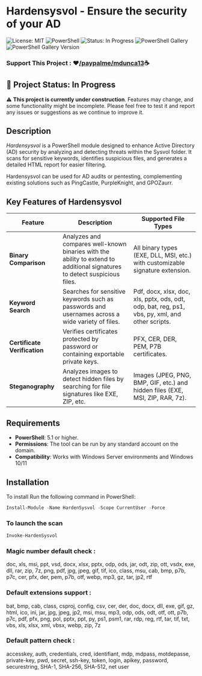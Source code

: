 # Hardensysvol - Ensure the security of your AD

![License: MIT](https://img.shields.io/badge/License-MIT-blue.svg)
![PowerShell](https://img.shields.io/badge/PowerShell-5.1.0%2B-blue.svg)
![Status: In Progress](https://img.shields.io/badge/Status-In%20Progress-orange)
![PowerShell Gallery](https://img.shields.io/powershellgallery/dt/Hardensysvol?color=orange&label=Download%20Powershell%20Gallery)
![PowerShell Gallery Version](https://img.shields.io/powershellgallery/v/Hardensysvol)

### Support This Project : ❤️<a href="https://www.paypal.com/paypalme/mdunca13" target="_blank">/paypalme/mdunca13</a>☕

## 🚧 Project Status: In Progress

⚠️ **This project is currently under construction**. Features may change, and some functionality might be incomplete. Please feel free to test it and report any issues or suggestions as we continue to improve it.


## Description
*Hardensysvol* is a PowerShell module designed to enhance Active Directory (AD) security by analyzing and detecting threats within the Sysvol folder. It scans for sensitive keywords, identifies suspicious files, and generates a detailed HTML report for easier filtering. 

Hardensysvol can be used for AD audits or pentesting, complementing existing solutions such as PingCastle, PurpleKnight, and GPOZaurr.
## Key Features of Hardensysvol

| **Feature**                         | **Description**                                                                                                      | **Supported File Types**                                                                |
|-------------------------------------|----------------------------------------------------------------------------------------------------------------------|------------------------------------------------------------------------------------------|
| **Binary Comparison**               | Analyzes and compares well-known binaries with the ability to extend to additional signatures to detect suspicious files. | All binary types (EXE, DLL, MSI, etc.) with customizable signature extension.                  |
| **Keyword Search**                  | Searches for sensitive keywords such as passwords and usernames across a wide variety of files.                      | Pdf, docx, xlsx, doc, xls, pptx, ods, odt, odp, bat, reg, ps1, vbs, py, xml, and other scripts.                                  |
| **Certificate Verification**        | Verifies certificates protected by password or containing exportable private keys.                                    | PFX, CER, DER, PEM, P7B certificates.                                                    |
| **Steganography**                   | Analyzes images to detect hidden files by searching for file signatures like EXE, ZIP, etc.                           | Images (JPEG, PNG, BMP, GIF, etc.) and hidden files (EXE, MSI, ZIP, RAR, 7z).                 |

## Requirements
- **PowerShell**: 5.1 or higher.
- **Permissions**: The tool can be run by any standard account on the domain.
- **Compatibility**: Works with Windows Server environments and Windows 10/11

## Installation
To install Run the following command in PowerShell:
```powershell
Install-Module -Name HardenSysvol -Scope CurrentUser -Force
````
### To launch the scan
```powershell
Invoke-HardenSysvol
````

### Magic number default check : 
doc, xls, msi, ppt, vsd, docx, xlsx, pptx, odp, ods, jar, odt, zip, ott, vsdx, exe, dll, rar, zip, 7z, png, pdf, jpg, jpeg, gif, tif, ico, class, msu, cab, bmp, p7b, p7c, cer, pfx, der, pem, p7b, otf, webp, mp3, gz, tar, jp2, rtf
### Default extensions support  : 
bat, bmp, cab, class, csproj, config, csv, cer, der, doc, docx, dll, exe, gif, gz, html, ico, ini, jar, jpg, jpeg, jp2, msi, msu, mp3, odp, ods, odt, otf, ott, p7b, p7c, pdf, pfx, png, pol, pptx, ppt, py, ps1, psm1, rar, rdp, reg, rtf, tar, tif, txt, vbs, xls, xlsx, xml, vbsx, webp, zip, 7z
### Default pattern check : 
accesskey, auth, credentials, cred, identifiant, mdp, mdpass, motdepasse, private-key, pwd, secret, ssh-key, token, login, apikey, password, securestring, SHA-1, SHA-256, SHA-512, net user


